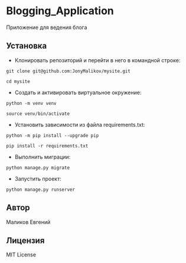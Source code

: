 # Blogging_Application
Приложение для ведения блога

## Установка

- Клонировать репозиторий и перейти в него в командной строке:

```
git clone git@github.com:JonyMalikov/mysite.git

cd mysite
```

- Cоздать и активировать виртуальное окружение:

```
python -m venv venv

source venv/bin/activate
```

- Установить зависимости из файла requirements.txt:

```
python -m pip install --upgrade pip

pip install -r requirements.txt
```

- Выполнить миграции:

```
python manage.py migrate
```

- Запустить проект:

```
python manage.py runserver
```

## Автор

Маликов Евгений

## Лицензия

MIT License